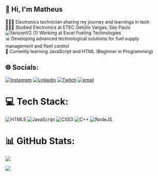 ## 👋 Hi, I'm Matheus

👩🏻‍💻 Electronics technician sharing my journey and learnings in tech<br>
👩🏻‍🎓 Studied Electronics at ETEC Getúlio Vargas, São Paulo<br>
![faviconV2 (1)](https://github.com/user-attachments/assets/75008341-02b4-4be8-adfc-697898378ccb)
 Working at Excel Fueling Technologies<br>
📊 Developing advanced technological solutions for fuel supply management and fleet control<br>
💭 Currently learning JavaScript and HTML (Beginner in Programming)  

## 🌐 Socials:
[![Instagram](https://img.shields.io/badge/Instagram-%23E4405F.svg?logo=Instagram&logoColor=white)](https://instagram.com/mellonioo) [![LinkedIn](https://img.shields.io/badge/LinkedIn-%230077B5.svg?logo=linkedin&logoColor=white)](https://linkedin.com/in/memeown) [![Twitch](https://img.shields.io/badge/Twitch-%239146FF.svg?logo=Twitch&logoColor=white)](https://twitch.tv/memeown) [![email](https://img.shields.io/badge/Email-D14836?logo=gmail&logoColor=white)](mailto:matt.mellonio@gmail.com) 

# 💻 Tech Stack:
![HTML5](https://img.shields.io/badge/html5-%23E34F26.svg?style=for-the-badge&logo=html5&logoColor=white) ![JavaScript](https://img.shields.io/badge/javascript-%23323330.svg?style=for-the-badge&logo=javascript&logoColor=%23F7DF1E) ![CSS3](https://img.shields.io/badge/css3-%231572B6.svg?style=for-the-badge&logo=css3&logoColor=white) ![C++](https://img.shields.io/badge/c++-%2300599C.svg?style=for-the-badge&logo=c%2B%2B&logoColor=white) ![NodeJS](https://img.shields.io/badge/node.js-6DA55F?style=for-the-badge&logo=node.js&logoColor=white)
# 📊 GitHub Stats:
![](https://github-readme-stats.vercel.app/api?username=memeown&theme=blue_navy&hide_border=false&include_all_commits=false&count_private=false)<br/>



![](https://github-readme-stats.vercel.app/api/top-langs/?username=memeown&theme=blue_navy&hide_border=false&include_all_commits=false&count_private=false&layout=compact)

<!-- Proudly created with GPRM ( https://gprm.itsvg.in ) -->
